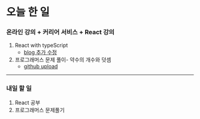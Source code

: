# 오늘 한 일

### 온라인 강의 + 커리어 서비스 + React 강의

1. React with typeScript
   - [blog 추가 수정](https://dkfma6033.tistory.com/148?category=1248417)
1. 프로그래머스 문제 풀이- 약수의 개수와 덧셈
   - [github upload](https://github.com/youahleum/Programmers)

---

### 내일 할 일

1. React 공부
1. 프로그래머스 문제풀기
